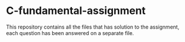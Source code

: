 # C-fundamental-assignment
This repository contains all the files that has solution to the assignment, each question has been answered on a separate file.
